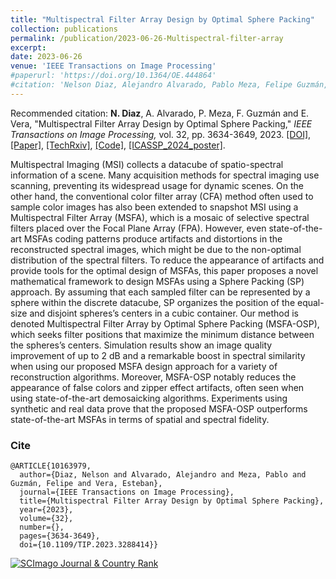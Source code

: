 ```yaml
---
title: "Multispectral Filter Array Design by Optimal Sphere Packing"
collection: publications
permalink: /publication/2023-06-26-Multispectral-filter-array
excerpt: 
date: 2023-06-26
venue: 'IEEE Transactions on Image Processing'
#paperurl: 'https://doi.org/10.1364/OE.444864'
#citation: 'Nelson Diaz, Alejandro Alvarado, Pablo Meza, Felipe Guzmán, and Esteban Vera, &quot;Multispectral Filter Array Design by Optimal Sphere Packing.&quot; <i>IEEE. ransactions on Image Processing,</i>. vol. 32, pp. 3634-3649, 2023.'
---
```


Recommended citation: **N. Diaz**, A. Alvarado, P. Meza, F. Guzmán and E. Vera, "Multispectral Filter Array Design by Optimal Sphere Packing," <i> IEEE Transactions on Image Processing,</i> vol. 32, pp. 3634-3649, 2023. [[DOI]](https://ieeexplore.ieee.org/document/10163979),[[Paper]](https://nelson10.github.io/files/2023_IEEE_TIP.pdf), [[TechRxiv]](https://doi.org/10.36227/techrxiv.21502899.v1), [[Code]](https://github.com/nelson10/DemosaickingMultispectral3DSpherePacking.git), [[ICASSP_2024_poster]](https://nelson10.github.io/files/Poster_ICASSP_2024.pdf).

Multispectral Imaging (MSI) collects a datacube of spatio-spectral information of a scene. Many acquisition methods for spectral imaging use scanning, preventing its widespread usage for dynamic scenes. On the other hand, the conventional color filter array (CFA) method often used to sample color images has also been extended to snapshot MSI using a Multispectral Filter Array (MSFA), which is a mosaic of selective spectral filters placed over the Focal Plane Array (FPA). However, even state-of-the-art MSFAs coding patterns produce artifacts and distortions in the reconstructed spectral images, which might be due to the non-optimal distribution of the spectral filters. To reduce the appearance of artifacts and provide tools for the optimal design of MSFAs, this paper proposes a novel mathematical framework to design MSFAs using a Sphere Packing (SP) approach. By assuming that each sampled filter can be represented by a sphere within the discrete datacube, SP organizes the position of the equal-size and disjoint spheres’s centers in a cubic container. Our method is denoted Multispectral Filter Array by Optimal Sphere Packing (MSFA-OSP), which seeks filter positions that maximize the minimum distance between the spheres’s centers. Simulation results show an image quality improvement of up to 2 dB and a remarkable boost in spectral similarity when using our proposed MSFA design approach for a variety of reconstruction algorithms. Moreover, MSFA-OSP notably reduces the appearance of false colors and zipper effect artifacts, often seen when using state-of-the-art demosaicking algorithms. Experiments using synthetic and real data prove that the proposed MSFA-OSP outperforms state-of-the-art MSFAs in terms of spatial and spectral fidelity.


### Cite

```
@ARTICLE{10163979,
  author={Diaz, Nelson and Alvarado, Alejandro and Meza, Pablo and Guzmán, Felipe and Vera, Esteban},
  journal={IEEE Transactions on Image Processing}, 
  title={Multispectral Filter Array Design by Optimal Sphere Packing}, 
  year={2023},
  volume={32},
  number={},
  pages={3634-3649},
  doi={10.1109/TIP.2023.3288414}}
```
<a href="https://www.scimagojr.com/journalsearch.php?q=25534&amp;tip=sid&amp;exact=no" title="SCImago Journal &amp; Country Rank"><img border="0" src="https://www.scimagojr.com/journal_img.php?id=25534" alt="SCImago Journal &amp; Country Rank"  /></a>
